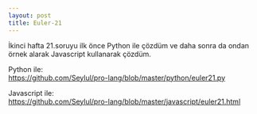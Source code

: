 ```yaml
---
layout: post
title: Euler-21
---
```

  İkinci hafta 21.soruyu ilk önce Python ile çözdüm ve daha sonra da ondan örnek alarak Javascript kullanarak çözdüm.  

Python ile:  
https://github.com/Seylul/pro-lang/blob/master/python/euler21.py  

Javascript ile:   
https://github.com/Seylul/pro-lang/blob/master/javascript/euler21.html 

